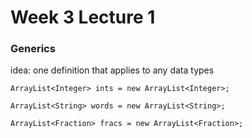# Week 3 Lecture 1

### Generics

idea: one definition that applies to any data types

`ArrayList<Integer> ints = new ArrayList<Integer>;`

`ArrayList<String> words = new ArrayList<String>;`

`ArrayList<Fraction> fracs = new ArrayList<Fraction>;`